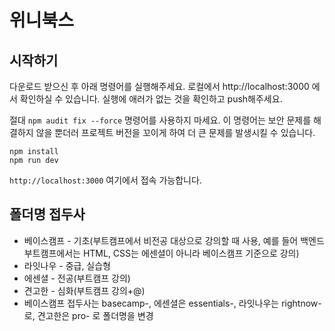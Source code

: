 # 위니북스

## 시작하기

다운로드 받으신 후 아래 명령어를 실행해주세요. 로컬에서 http://localhost:3000 에서 확인하실 수 있습니다. 실행에 애러가 없는 것을 확인하고 push해주세요.

절대 `npm audit fix --force` 명령어를 사용하지 마세요. 이 명령어는 보안 문제를 해결하지 않을 뿐더러 프로젝트 버전을 꼬이게 하여 더 큰 문제를 발생시킬 수 있습니다.

```
npm install
npm run dev
```

`http://localhost:3000` 여기에서 접속 가능합니다.

## 폴더명 접두사

* 베이스캠프 - 기초(부트캠프에서 비전공 대상으로 강의할 때 사용, 예를 들어 백엔드 부트캠프에서는 HTML, CSS는 에센셜이 아니라 베이스캠프 기준으로 강의)
* 라잇나우 - 중급, 실습형
* 에센셜 - 전공(부트캠프 강의)
* 견고한 - 심화(부트캠프 강의+@)
* 베이스캠프 접두사는 basecamp-, 에센셜은 essentials-, 라잇나우는 rightnow-로, 견고한은 pro- 로 폴더명을 변경
